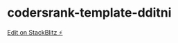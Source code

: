 # codersrank-template-dditni

[Edit on StackBlitz ⚡️](https://stackblitz.com/edit/codersrank-template-dditni)